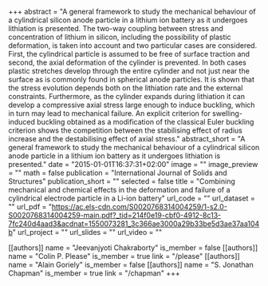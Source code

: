 +++
abstract = "A general framework to study the mechanical behaviour of a cylindrical silicon anode particle in a lithium ion battery as it undergoes lithiation is presented. The two-way coupling between stress and concentration of lithium in silicon, including the possibility of plastic deformation, is taken into account and two particular cases are considered. First, the cylindrical particle is assumed to be free of surface traction and second, the axial deformation of the cylinder is prevented. In both cases plastic stretches develop through the entire cylinder and not just near the surface as is commonly found in spherical anode particles. It is shown that the stress evolution depends both on the lithiation rate and the external constraints. Furthermore, as the cylinder expands during lithiation it can develop a compressive axial stress large enough to induce buckling, which in turn may lead to mechanical failure. An explicit criterion for swelling-induced buckling obtained as a modification of the classical Euler buckling criterion shows the competition between the stabilising effect of radius increase and the destabilising effect of axial stress."
abstract_short = "A general framework to study the mechanical behaviour of a cylindrical silicon anode particle in a lithium ion battery as it undergoes lithiation is presented."
date = "2015-01-01T16:37:31+02:00"
image = ""
image_preview = ""
math = false
publication = "International Journal of Solids and Structures"
publication_short = ""
selected = false
title = "Combining mechanical and chemical effects in the deformation and failure of a cylindrical electrode particle in a Li-ion battery"
url_code = ""
url_dataset = ""
url_pdf = "https://ac.els-cdn.com/S0020768314004259/1-s2.0-S0020768314004259-main.pdf?_tid=214f0e19-cbf0-4912-8c13-7fc240d4aad3&acdnat=1550073281_3c366ae3000a29b33be5d3ae37aa104b"
url_project = ""
url_slides = ""
url_video = ""

[[authors]]
    name = "Jeevanjyoti Chakraborty"
    is_member = false
[[authors]]
    name = "Colin P. Please"
    is_member = true
    link = "/please"
[[authors]]
    name = "Alain Goriely"
    is_member = false
[[authors]]
    name = "S. Jonathan Chapman"
    is_member = true
    link = "/chapman"
+++
